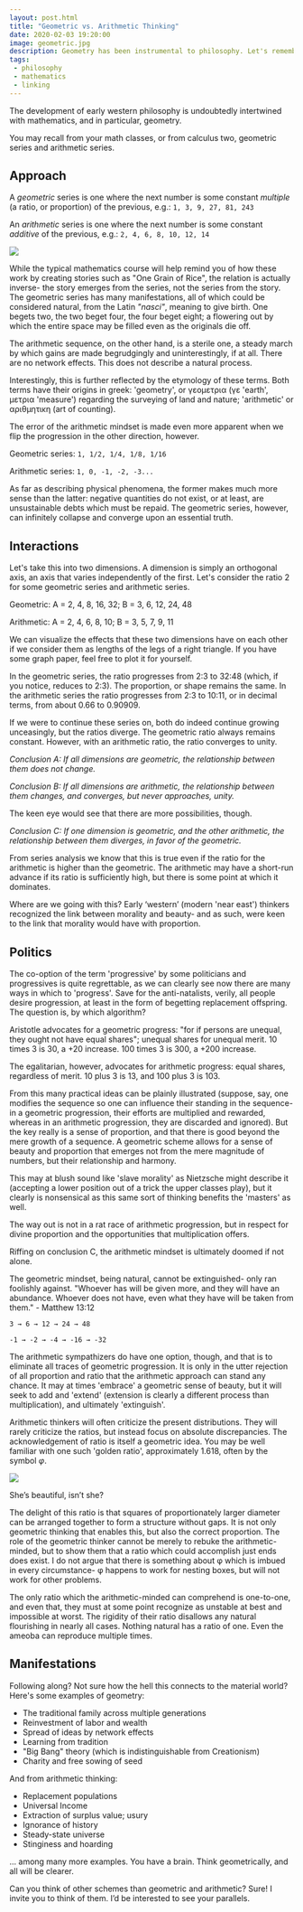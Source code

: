 ```yaml
---
layout: post.html
title: "Geometric vs. Arithmetic Thinking"
date: 2020-02-03 19:20:00
image: geometric.jpg
description: Geometry has been instrumental to philosophy. Let's remember that.
tags:
 - philosophy
 - mathematics
 - linking
---
```


The development of early western philosophy is undoubtedly intertwined with mathematics, and in particular, geometry.

You may recall from your math classes, or from calculus two, geometric series and arithmetic series.

## Approach

A *geometric* series is one where the next number is some constant *multiple* (a ratio, or proportion) of the previous, e.g.:
`1, 3, 9, 27, 81, 243`

An *arithmetic* series is one where the next number is some constant *additive* of the previous, e.g.:
`2, 4, 6, 8, 10, 12, 14`


![](/assets/images/geo_arith_plot.jpg)

While the typical mathematics course will help remind you of how these work by creating stories such as "One Grain of Rice", the relation is actually inverse- the story emerges from the series, not the series from the story. The geometric series has many manifestations, all of which could be considered natural, from the Latin _"nasci"_, meaning to give birth. One begets two, the two beget four, the four beget eight; a flowering out by which the entire space may be filled even as the originals die off.

The arithmetic sequence, on the other hand, is a sterile one, a steady march by which gains are made begrudgingly and uninterestingly, if at all. There are no network effects. This does not describe a natural process.

Interestingly, this is further reflected by the etymology of these terms. Both terms have their origins in greek: 'geometry', or γεομετρια (γε 'earth', μετρια 'measure') regarding the surveying of land and nature; 'arithmetic' or αριθμητικη (art of counting).

The error of the arithmetic mindset is made even more apparent when we flip the progression in the other direction, however.

Geometric series: `1, 1/2, 1/4, 1/8, 1/16`

Arithmetic series: `1, 0, -1, -2, -3...`

As far as describing physical phenomena, the former makes much more sense than the latter: negative quantities do not exist, or at least, are unsustainable debts which must be repaid. The geometric series, however, can infinitely collapse and converge upon an essential truth.

## Interactions

Let's take this into two dimensions. A dimension is simply an orthogonal axis, an axis that varies independently of the first. Let's consider the ratio 2 for some geometric series and arithmetic series.

Geometric: A = 2, 4, 8, 16, 32; B = 3, 6, 12, 24, 48

Arithmetic: A = 2, 4, 6, 8, 10; B = 3, 5, 7, 9, 11

We can visualize the effects that these two dimensions have on each other if we consider them as lengths of the legs of a right triangle. If you have some graph paper, feel free to plot it for yourself.

In the geometric series, the ratio progresses from 2:3 to 32:48 (which, if you notice, reduces to 2:3). The proportion, or shape remains the same. In the arithmetic series the ratio progresses from 2:3 to 10:11, or in decimal terms, from about 0.66 to 0.90909.

If we were to continue these series on, both do indeed continue growing unceasingly, but the ratios diverge. The geometric ratio always remains constant. However, with an arithmetic ratio, the ratio converges to unity.

*Conclusion A: If all dimensions are geometric, the relationship between them does not change.*

*Conclusion B: If all dimensions are arithmetic, the relationship between them changes, and converges, but never approaches, unity.*

The keen eye would see that there are more possibilities, though.

*Conclusion C: If one dimension is geometric, and the other arithmetic, the relationship between them diverges, in favor of the geometric.*

From series analysis we know that this is true even if the ratio for the arithmetic is higher than the geometric. The arithmetic may have a short-run advance if its ratio is sufficiently high, but there is some point at which it dominates.

Where are we going with this? Early ‘western’ (modern 'near east') thinkers recognized the link between morality and beauty- and as such, were keen to the link that morality would have with proportion.

## Politics

The co-option of the term 'progressive' by some politicians and progressives is quite regrettable, as we can clearly see now there are many ways in which to 'progress'. Save for the anti-natalists, verily, all people desire progression, at least in the form of begetting replacement offspring. The question is, by which algorithm?

Aristotle advocates for a geometric progress: "for if persons are unequal, they ought not have equal shares"; unequal shares for unequal merit. 10 times 3 is 30, a +20 increase. 100 times 3 is 300, a +200 increase.

The egalitarian, however, advocates for arithmetic progress: equal shares, regardless of merit. 10 plus 3 is 13, and 100 plus 3 is 103.

From this many practical ideas can be plainly illustrated (suppose, say, one modifies the sequence so one can influence their standing in the sequence- in a geometric progression, their efforts are multiplied and rewarded, whereas in an arithmetic progression, they are discarded and ignored). But the key really is a sense of proportion, and that there is good beyond the mere growth of a sequence. A geometric scheme allows for a sense of beauty and proportion that emerges not from the mere magnitude of numbers, but their relationship and harmony.

This may at blush sound like 'slave morality' as Nietzsche might describe it (accepting a lower position out of a trick the upper classes play), but it clearly is nonsensical as this same sort of thinking benefits the 'masters' as well.

The way out is not in a rat race of arithmetic progression, but in respect for divine proportion and the opportunities that multiplication offers.

Riffing on conclusion C, the arithmetic mindset is ultimately doomed if not alone.

The geometric mindset, being natural, cannot be extinguished- only ran foolishly against. "Whoever has will be given more, and they will have an abundance. Whoever does not have, even what they have will be taken from them." - Matthew 13:12

`3 → 6 → 12 → 24 → 48`

`-1 → -2 → -4 → -16 → -32`

The arithmetic sympathizers do have one option, though, and that is to eliminate all traces of geometric progression. It is only in the utter rejection of all proportion and ratio that the arithmetic approach can stand any chance. It may at times 'embrace' a geometric sense of beauty, but it will seek to add and 'extend' (extension is clearly a different process than multiplication), and ultimately 'extinguish'.

Arithmetic thinkers will often criticize the present distributions. They will rarely criticize the ratios, but instead focus on absolute discrepancies. The acknowledgement of ratio is itself a geometric idea. You may be well familiar with one such 'golden ratio', approximately 1.618, often by the symbol *φ*.

![](/assets/images/phi.jpg)

She’s beautiful, isn’t she?

The delight of this ratio is that squares of proportionately larger diameter can be arranged together to form a structure without gaps. It is not only geometric thinking that enables this, but also the correct proportion. The role of the geometric thinker cannot be merely to rebuke the arithmetic-minded, but to show them that a ratio which could accomplish just ends does exist. I do not argue that there is something about φ which is imbued in every circumstance- φ happens to work for nesting boxes, but will not work for other problems.

The only ratio which the arithmetic-minded can comprehend is one-to-one, and even that, they must at some point recognize as unstable at best and impossible at worst. The rigidity of their ratio disallows any natural flourishing in nearly all cases. Nothing natural has a ratio of one. Even the ameoba can reproduce multiple times.

## Manifestations

Following along? Not sure how the hell this connects to the material world? Here's some examples of geometry:

- The traditional family across multiple generations
- Reinvestment of labor and wealth
- Spread of ideas by network effects
- Learning from tradition
- "Big Bang" theory (which is indistinguishable from Creationism)
- Charity and free sowing of seed

And from arithmetic thinking:

- Replacement populations
- Universal Income
- Extraction of surplus value; usury
- Ignorance of history
- Steady-state universe
- Stinginess and hoarding

... among many more examples. You have a brain. Think geometrically, and all will be clearer.

Can you think of other schemes than geometric and arithmetic? Sure! I invite you to think of them. I’d be interested to see your parallels.